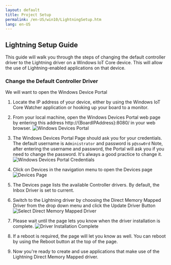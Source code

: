 ```yaml
---
layout: default
title: Project Setup
permalink: /en-US/win10/LightningSetup.htm
lang: en-US
---
```


## Lightning Setup Guide

This guide will walk you through the steps of changing the default controller driver to the Lightning driver on a Windows IoT Core device. This will allow the use of Lightning-enabled applications on that device.

### Change the Default Controller Driver

We will want to open the Windows Device Portal

1. Locate the IP address of your device, either by using the Windows IoT Core Watcher application or hooking up your board to a monitor.

1. From your local machine, open the Windows Devices Portal web page by entering this address http://{BoardIPAddress}:8080/ in your web browser.
 ![Windows Devices Portal]({{site.baseurl}}/images/Lightning/dmap1.png)

1. The Windows Devices Portal Page should ask you for your credentials. The default username is `Administrator` and password is `p@ssw0rd`
  Note, after entering the username and password, the Portal will ask you if you need to change the password. It's always a good practice to change it.
 ![Windows Devices Portal Credentials]({{site.baseurl}}/images/Lightning/dmap2.png)

1. Click on Devices in the navigation menu to open the Devices page
  ![Devices Page]({{site.baseurl}}/images/Lightning/dmap3.png)

1. The Devices page lists the available Controller drivers. By default, the Inbox Driver is set to current.

1. Switch to the Lightning driver by choosing the Direct Memory Mapped Driver from the drop down menu and click the Update Driver Button<br/>
  ![Select Direct Memory Mapped Driver]({{site.baseurl}}/images/Lightning/dmap4.png)

1. Please wait until the page lets you know when the driver installation is complete.
   ![Driver Installation Complete]({{site.baseurl}}/images/Lightning/dmap5.png)

1. If a reboot is required, the page will let you know as well. You can reboot by using the Reboot button at the top of the page.

1. Now you're ready to create and use applications that make use of the Lightning Direct Memory Mapped driver.
